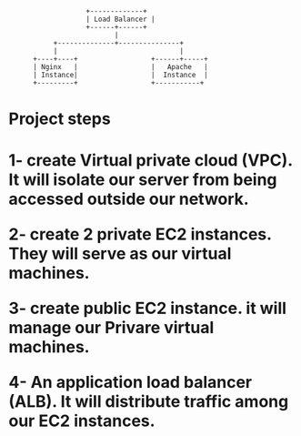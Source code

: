                        +-------------+
                       | Load Balancer |
                       +------+------+   
                              |
               +--------------+---------------+
               |                              |
          +----+----+                  +------+-----+
          | Nginx   |                  |   Apache   |
          | Instance|                  |  Instance  |
          +---------+                  +-----------+


 <h1>Project steps<h1> 

   1- create Virtual private cloud (VPC). It will isolate our server from being accessed outside our network.

   2- create 2 private EC2 instances. They will serve as our virtual machines.

   3- create public EC2 instance. it will manage  our Privare  virtual machines.

   4- An application load balancer (ALB). It will distribute traffic among our EC2 instances.

